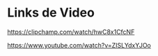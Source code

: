 # Links de Video

https://clipchamp.com/watch/hwC8x1CfcNF

https://www.youtube.com/watch?v=ZISLYdxYJOo
